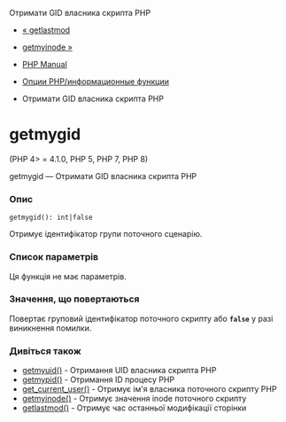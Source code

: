Отримати GID власника скрипта PHP

-   [« getlastmod](function.getlastmod.html)
    
-   [getmyinode »](function.getmyinode.html)
    
-   [PHP Manual](index.html)
    
-   [Опции PHP/информационные функции](ref.info.html)
    
-   Отримати GID власника скрипта PHP
    

# getmygid

(PHP 4> = 4.1.0, PHP 5, PHP 7, PHP 8)

getmygid — Отримати GID власника скрипта PHP

### Опис

```methodsynopsis
getmygid(): int|false
```

Отримує ідентифікатор групи поточного сценарію.

### Список параметрів

Ця функція не має параметрів.

### Значення, що повертаються

Повертає груповий ідентифікатор поточного скрипту або **`false`** у разі виникнення помилки.

### Дивіться також

-   [getmyuid()](function.getmyuid.html) - Отримання UID власника скрипта PHP
-   [getmypid()](function.getmypid.html) - Отримання ID процесу PHP
-   [get\_current\_user()](function.get-current-user.html) - Отримує ім'я власника поточного скрипту PHP
-   [getmyinode()](function.getmyinode.html) - Отримує значення inode поточного скрипту
-   [getlastmod()](function.getlastmod.html) - Отримує час останньої модифікації сторінки